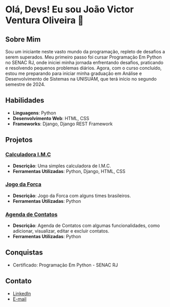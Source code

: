 # Olá, Devs! Eu sou João Victor Ventura Oliveira 👋

## Sobre Mim
Sou um iniciante neste vasto mundo da programação, repleto de desafios a serem superados. Meu primeiro passo foi cursar Programação Em Python no SENAC RJ, onde iniciei minha jornada enfrentando desafios, praticando e resolvendo pequenos problemas diários. Agora, com o curso concluído, estou me preparando para iniciar minha graduação em Análise e Desenvolvimento de Sistemas na UNISUAM, que terá início no segundo semestre de 2024.

## Habilidades
- **Linguagens**: Python
- **Desenvolvimento Web**: HTML, CSS
- **Frameworks**: Django, Django REST Framework

## Projetos
### [Calculadora I.M.C](https://github.com/Venturaa10/projeto_imc)
- **Descrição**: Uma simples calculadora de I.M.C.
- **Ferramentas Utilizadas**: Python, Django, HTML, CSS

### [Jogo da Forca](https://github.com/Venturaa10/jogo_da_forca)
- **Descrição**: Jogo da Forca com alguns times brasileiros.
- **Ferramentas Utilizadas**: Python

### [Agenda de Contatos](https://github.com/Venturaa10/agenda_de_contatos)
- **Descrição**: Agenda de Contatos com algumas funcionalidades, como adicionar, visualizar, editar e excluir contatos.
- **Ferramentas Utilizadas**: Python

## Conquistas
- Certificado: Programação Em Python - SENAC RJ

## Contato
- [LinkedIn](https://www.linkedin.com/in/joão-victor-ventura-oliveira)
- [E-mail](mailto:joao.victor.ventura25@gmail.com)
